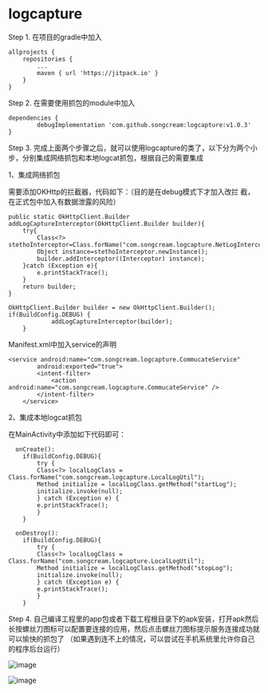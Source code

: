 # logcapture
Step 1. 在项目的gradle中加入

	allprojects {
		repositories {
			...
			maven { url 'https://jitpack.io' }
		}
	}
Step 2. 在需要使用抓包的module中加入

	dependencies {
	        debugImplementation 'com.github.songcream:logcapture:v1.0.3'
	}
  
Step 3. 完成上面两个步骤之后，就可以使用logcapture的类了，以下分为两个小步，分别集成网络抓包和本地logcat抓包，根据自己的需要集成

1、集成网络抓包

 需要添加OKHttp的拦截器，代码如下：（目的是在debug模式下才加入改拦	截，在正式包中加入有数据泄露的风险）
 
 	public static OkHttpClient.Builder addLogCaptureInterceptor(OkHttpClient.Builder builder){
		try{
		    Class<?> stethoInterceptor=Class.forName("com.songcream.logcapture.NetLogIntercepter");
		    Object instance=stethoInterceptor.newInstance();
		    builder.addInterceptor((Interceptor) instance);
		}catch (Exception e){
		    e.printStackTrace();
		}
		return builder;
   	}
	
	OkHttpClient.Builder builder = new OkHttpClient.Builder();
	if(BuildConfig.DEBUG) {
                addLogCaptureInterceptor(builder);
        }
	
  Manifest.xml中加入service的声明

	<service android:name="com.songcream.logcapture.CommucateService"
            android:exported="true">
            <intent-filter>
                <action android:name="com.songcream.logcapture.CommucateService" />
            </intent-filter>
        </service>
	
2、集成本地logcat抓包

  在MainActivity中添加如下代码即可：
  
	  onCreate():
		if(BuildConfig.DEBUG){
		    try {
			Class<?> localLogClass = Class.forName("com.songcream.logcapture.LocalLogUtil");
			Method initialize = localLogClass.getMethod("startLog");
			initialize.invoke(null);
		    } catch (Exception e) {
			e.printStackTrace();
		    }
		}

	  onDestroy():
		if(BuildConfig.DEBUG){
		    try {
			Class<?> localLogClass = Class.forName("com.songcream.logcapture.LocalLogUtil");
			Method initialize = localLogClass.getMethod("stopLog");
			initialize.invoke(null);
		    } catch (Exception e) {
			e.printStackTrace();
		    }
		}

Step 4. 自己编译工程里的app包或者下载工程根目录下的apk安装，打开apk然后长按螺丝刀图标可以配置要连接的应用，然后点击螺丝刀图标提示服务连接成功就可以愉快的抓包了
（如果遇到连不上的情况，可以尝试在手机系统里允许你自己的程序后台运行）

 ![image](https://github.com/songcream/logcapture/blob/master/pic1.jpg)
 
 ![image](https://github.com/songcream/logcapture/blob/master/pic.jpg)

